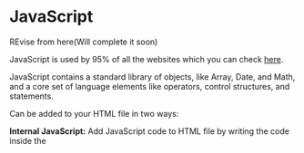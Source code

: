 # JavaScript
REvise from here(Will complete it soon)

JavaScript is used by 95% of all the websites which you can check [here](https://w3techs.com/technologies/details/cp-javascript).

JavaScript contains a standard library of objects, like Array, Date, and Math, and a core set of language elements like operators, control structures, and statements. 

Can be added to your HTML file in two ways:

**Internal JavaScript:** Add JavaScript code to HTML file by writing the code inside the <script> tag. Place <script> tag inside the <head> or the <body> tag according to the requirement.

**External JavaScript File:** Create a file with .js extension and paste the JavaScript code inside it. After creating the file -> add this file in <script src=”file_name.js”> tag inside <head> tag of the HTML file.

***HTML provide primary structure of a website whereas js makes websites interative and dynamic.***

## Why JavaScript is used?

-💎 Web pages with interactive elements: User interaction with web pages is enabled through JavaScript. On a web page, JavaScript has essentially no bounds.

-💎 Developing online and mobile applications: For web and mobile app development, developers can employ a variety of JavaScript frameworks.

-💎 Creating web servers and server applications: Aside from websites and apps, developers may use JavaScript to create simple web servers and Node.js to construct         backend infrastructure.

-💎 Game Development: Browser games can also be made using JavaScript. Beginning developers can use these to hone their JavaScript skills.

## What can we build using JavaScript ?
![buildjs](https://user-images.githubusercontent.com/90051406/198816790-a0278422-c01b-4471-9163-e50b8e06299a.png)

## Introduction to Object Oriented Programming in JavaScript

Some of the common interview questions in JavaScript on OOPS-

▪ How is Object-Oriented Programming implemented in JavaScript? 

▪ How does it differ from other languages? 

▪ Can you implement Inheritance in JavaScript?

▪ How to Become a JavaScript Developer? [click](https://www.geeksforgeeks.org/how-to-become-a-javascript-developer/) & so on…

![oopjs](https://user-images.githubusercontent.com/90051406/198821284-68693862-ac3c-45f3-bf94-fdf2ff53951b.png)


Note: A Method in javascript is a property of an object whose value is a function. 

Object can be created in two ways in JavaScript: `Using an Object Literal` & `Using an Object Constructor`

Classes: JavaScript is a prototype based Object Oriented Language, which means it doesn’t have classes, rather it defines behaviors using a constructor function and then reuse it using the prototype. 

Note: Even the classes provided by ECMA2015 are objects.

`JavaScript classes, introduced in ECMAScript 2015, are primarily syntactical sugar over JavaScript’s existing prototype-based inheritance. The class syntax is not introducing a new object-oriented inheritance model to JavaScript. JavaScript classes provide a much simpler and clearer syntax to create objects and deal with inheritance.
–Mozilla Developer Network`

Encapsulation:create a person Object using the constructor and Initialize its properties and use its functions. We are not bothered with the implementation details. We are working with an Object’s interface without considering the implementation details. 
Sometimes encapsulation refers to the hiding of data or data Abstraction which means representing essential features hiding the background detail. Most of the OOP languages provide access modifiers to restrict the scope of a variable, but their are no such access modifiers in JavaScript but there are certain ways by which we can restrict the scope of variables within the Class/Object.

Inheritance:
Note: The Person and Student object both have same method (i.e toString()), this is called Method Overriding. Method Overriding allows a method in a child class to have the same name and method signature as that of a parent class. 
In the above code, the super keyword is used to refer to the immediate parent class’s instance variable. 

## 7 JavaScript Concepts That Every Web Developer Should Know
[Convert this short form](https://www.geeksforgeeks.org/7-javascript-concepts-that-every-developer-must-know/)

## Advanced JavaScript Backend Basics

## Functional Programming in JavaScript

# JavaScript Array

-It is used to store multiple elements in a single variable.
  
### Array Methods
![jsarray](https://user-images.githubusercontent.com/90051406/198860658-cb6f1a94-23a1-4312-850e-3975448c6fa4.png)

### Array Property
![arrayproperty](https://user-images.githubusercontent.com/90051406/198861852-de15e09b-7531-4aef-a96b-f1d23d61e8f6.png)
  
# ArrayBuffer 

![arraybuffer](https://user-images.githubusercontent.com/90051406/198862563-ced60838-0698-44c6-9bf1-9542f036b572.png)
  
🔼 Difference between property and function in javascript. 
- Property in JavaScript is nothing but a value whereas method is a function

🔼 Difference between bytelength and length property- 
- Length property returns the length of a String object i.e, number of characters in the string object. 

# Atomics
![Atomic](https://user-images.githubusercontent.com/90051406/198863445-a3914d4e-499f-4e64-ab90-2fe81ea96c18.png)
  
# BigInt  
  
